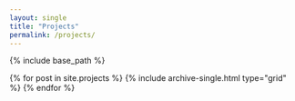 ```yaml
---
layout: single
title: "Projects"
permalink: /projects/
---
```


{% include base_path %}


<div class="grid__wrapper">
  {% for post in site.projects %}
    {% include archive-single.html type="grid" %}
  {% endfor %}
</div>




